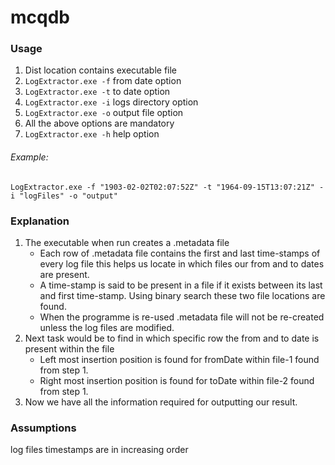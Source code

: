 # mcqdb
<h3>Usage</h3>
<ol>
    <li>Dist location contains executable file</li>
    <li><code>LogExtractor.exe -f</code> from date option</li>
    <li><code>LogExtractor.exe -t</code> to date option</li>
    <li><code>LogExtractor.exe -i</code> logs directory option</li>
    <li><code>LogExtractor.exe -o</code> output file option</li>
    <li>All the above options are mandatory</li>
    <li><code>LogExtractor.exe -h</code> help option</li>
</ol>
<h6>Example: </h6>
<code>LogExtractor.exe -f "1903-02-02T02:07:52Z" -t "1964-09-15T13:07:21Z" -i "logFiles" -o "output"</code>

<h3>Explanation</h3>
<ol>
   <li> The executable when run creates a .metadata file
      <ul>
          <li>Each row of .metadata file contains the first and last time-stamps of every log file this helps us locate in which files our from and to dates are present.</li>
          <li>A time-stamp is said to be present in a file if it exists between its last and first time-stamp. Using binary search these two file locations are found.</li>
          <li>When the programme is re-used .metadata file will not be re-created unless the log files are modified.</li>
      </ul>
  </li>
   <li>Next task would be to find in which specific row the from and to date is present within the file
    <ul>
          <li> Left most insertion position is found for fromDate within file-1 found from step 1.</li>
          <li> Right most insertion position is found for toDate within file-2 found from step 1.</li>
    </ul>
  </li>
   <li>Now we have all the information required for outputting our result.</li>
</ol>
<h3>Assumptions</h3>
<p>log files timestamps are in increasing order</p>
